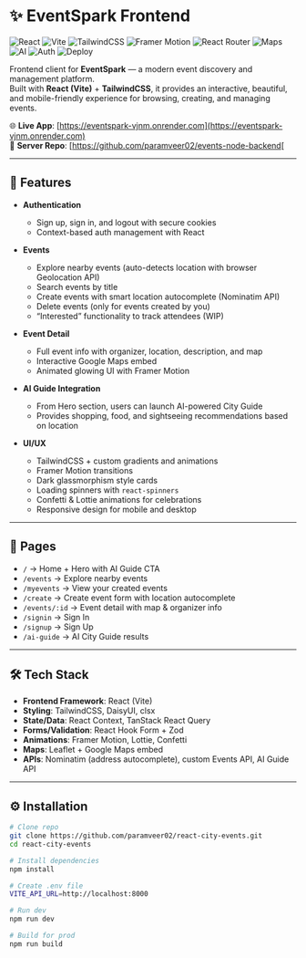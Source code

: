 # ✨ EventSpark Frontend

![React](https://img.shields.io/badge/React-19-blue?logo=react)
![Vite](https://img.shields.io/badge/Bundler-Vite-purple?logo=vite)
![TailwindCSS](https://img.shields.io/badge/UI-TailwindCSS-06B6D4?logo=tailwindcss)
![Framer Motion](https://img.shields.io/badge/Animations-Framer%20Motion-pink?logo=framer)
![React Router](https://img.shields.io/badge/Routing-React%20Router-red?logo=reactrouter)
![Maps](https://img.shields.io/badge/Maps-Leaflet%20%7C%20Google%20Maps-green?logo=googlemaps)
![AI](https://img.shields.io/badge/AI%20Integration-GenAI%20Guide-yellow?logo=google)
![Auth](https://img.shields.io/badge/Auth-Cookies%20%7C%20JWT-purple)
![Deploy](https://img.shields.io/badge/Deployed%20On-Render-blueviolet?logo=render)

Frontend client for **EventSpark** — a modern event discovery and management platform.  
Built with **React (Vite)** + **TailwindCSS**, it provides an interactive, beautiful, and mobile-friendly experience for browsing, creating, and managing events.

🌐 **Live App**: [https://eventspark-vjnm.onrender.com](https://eventspark-vjnm.onrender.com)  
🔗 **Server Repo**: [https://github.com/paramveer02/events-node-backend[


---

## 🚀 Features

- **Authentication**
  - Sign up, sign in, and logout with secure cookies
  - Context-based auth management with React

- **Events**
  - Explore nearby events (auto-detects location with browser Geolocation API)
  - Search events by title
  - Create events with smart location autocomplete (Nominatim API)
  - Delete events (only for events created by you)
  - “Interested” functionality to track attendees (WIP)

- **Event Detail**
  - Full event info with organizer, location, description, and map
  - Interactive Google Maps embed
  - Animated glowing UI with Framer Motion

- **AI Guide Integration**
  - From Hero section, users can launch AI-powered City Guide
  - Provides shopping, food, and sightseeing recommendations based on location

- **UI/UX**
  - TailwindCSS + custom gradients and animations
  - Framer Motion transitions
  - Dark glassmorphism style cards
  - Loading spinners with `react-spinners`
  - Confetti & Lottie animations for celebrations
  - Responsive design for mobile and desktop

---

## 📂 Pages

- `/` → Home + Hero with AI Guide CTA  
- `/events` → Explore nearby events  
- `/myevents` → View your created events  
- `/create` → Create event form with location autocomplete  
- `/events/:id` → Event detail with map & organizer info  
- `/signin` → Sign In  
- `/signup` → Sign Up  
- `/ai-guide` → AI City Guide results  

---

## 🛠️ Tech Stack

- **Frontend Framework**: React (Vite)  
- **Styling**: TailwindCSS, DaisyUI, clsx  
- **State/Data**: React Context, TanStack React Query  
- **Forms/Validation**: React Hook Form + Zod  
- **Animations**: Framer Motion, Lottie, Confetti  
- **Maps**: Leaflet + Google Maps embed  
- **APIs**: Nominatim (address autocomplete), custom Events API, AI Guide API  

---

## ⚙️ Installation

```bash
# Clone repo
git clone https://github.com/paramveer02/react-city-events.git
cd react-city-events

# Install dependencies
npm install

# Create .env file
VITE_API_URL=http://localhost:8000

# Run dev
npm run dev

# Build for prod
npm run build

